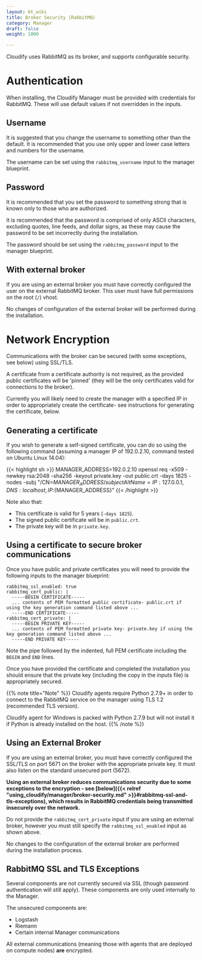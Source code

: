 ```yaml
---
layout: bt_wiki
title: Broker Security (RabbitMQ)
category: Manager
draft: false
weight: 1000

---
```


Cloudify uses RabbitMQ as its broker, and supports configurable security.

# Authentication

When installing, the Cloudify Manager must be provided with credentials for RabbitMQ. These will use default values if not overridden in the inputs.

## Username

It is suggested that you change the username to something other than the default. It is recommended that you use only upper and lower case letters and numbers for the username.

The username can be set using the `rabbitmq_username` input to the manager blueprint.

## Password

It is recommended that you set the password to something strong that is known only to those who are authorized.

It is recommended that the password is comprised of only ASCII characters, excluding quotes, line feeds, and dollar signs, as these may cause the password to be set incorrectly during the installation.

The password should be set using the `rabbitmq_password` input to the manager blueprint.

## With external broker

If you are using an external broker you must have correctly configured the user on the external RabbitMQ broker. This user must have full permissions on the root (`/`) vhost.

No changes of configuration of the external broker will be performed during the installation.

# Network Encryption

Communications with the broker can be secured (with some exceptions, see below) using SSL/TLS.

A certificate from a certificate authority is not required, as the provided public certificates will be 'pinned' (they will be the only certificates valid for connections to the broker).

Currently you will likely need to create the manager with a specified IP in order to appropriately create the certificate- see instructions for generating the certificate, below.

## Generating a certificate

If you wish to generate a self-signed certificate, you can do so using the following command (assuming a manager IP of 192.0.2.10, command tested on Ubuntu Linux 14.04):

{{< highlight  sh  >}}
MANAGER_ADDRESS=192.0.2.10
openssl req -x509 -newkey rsa:2048 -sha256 -keyout private.key -out public.crt -days 1825 -nodes -subj "/CN=${MANAGER_ADDRESS} /subjectAltName=IP:127.0.0.1,DNS:localhost,IP:${MANAGER_ADDRESS}"
{{< /highlight >}}

Note also that:

* This certificate is valid for 5 years (`-days 1825`).
* The signed public certificate will be in `public.crt`.
* The private key will be in `private.key`.

## Using a certificate to secure broker communications

Once you have public and private certificates you will need to provide the following inputs to the manager blueprint:

```
rabbitmq_ssl_enabled: true
rabbitmq_cert_public: |
  -----BEGIN CERTIFICATE-----
  ... contents of PEM formatted public certificate- public.crt if using the key generation command listed above ...
  -----END CERTIFICATE-----
rabbitmq_cert_private: |
  -----BEGIN PRIVATE KEY-----
  ... contents of PEM formatted private key- private.key if using the key generation command listed above ...
  -----END PRIVATE KEY-----
```

Note the pipe followed by the indented, full PEM certificate including the `BEGIN` and `END` lines.

Once you have provided the certificate and completed the installation you should ensure that the private key (including the copy in the inputs file) is appropriately secured.

{{% note title="Note" %}}
Cloudify agents require Python 2.7.9+ in order to connect to the RabbitMQ service on the manager using TLS 1.2 (recommended TLS version).

Cloudify agent for Windows is packed with Python 2.7.9 but will not install it if Python is already installed on the host.
{{% /note %}}


## Using an External Broker

If you are using an external broker, you must have correctly configured the SSL/TLS on port 5671 on the broker with the appropriate private key. It must also listen on the standard unsecured port (5672).

**Using an external broker reduces communications security due to some exceptions to the encryption - see [below]({{< relref "using_cloudify/manager/broker-security.md" >}}#rabbitmq-ssl-and-tls-exceptions), which results in RabbitMQ credentials being transmitted insecurely over the network.**

Do not provide the `rabbitmq_cert_private` input if you are using an external broker, however you must still specify the `rabbitmq_ssl_enabled` input as shown above.

No changes to the configuration of the external broker are performed during the installation process.

## RabbitMQ SSL and TLS Exceptions

Several components are not currently secured via SSL (though password authentication will still apply). These components are only used internally to the Manager.

The unsecured components are:

* Logstash
* Riemann
* Certain internal Manager communications

All external communications (meaning those with agents that are deployed on compute nodes) **are** encrypted.
